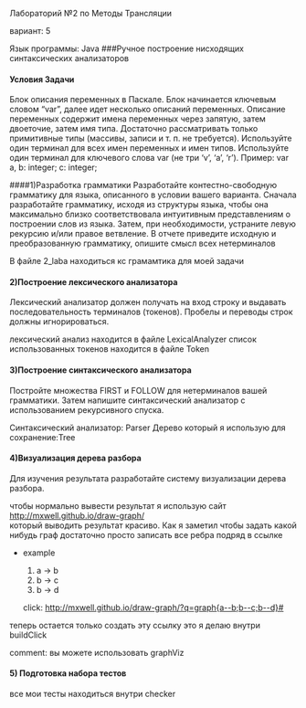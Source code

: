 Лабораторий №2 по  Методы Трансляции 

вариант: 5 

Язык программы: Java
###Ручное построение нисходящих синтаксических анализаторов


#### Условия Задачи 
Блок описания переменных в Паскале. Блок начинается ключевым
словом “var”, далее идет несколько описаний переменных. Описание переменных содержит имена переменных через запятую, затем двоеточие,
затем имя типа. Достаточно рассматривать только примитивные типы
(массивы, записи и т. п. не требуется).
Используйте один терминал для всех имен переменных и имен типов.
Используйте один терминал для ключевого слова var (не три ‘v’, ‘a’, ‘r’).
Пример: var a, b: integer; c: integer;

####1)Разработка грамматики
Разработайте контестно-свободную грамматику для языка, описанного в условии вашего варианта. Сначала разработайте грамматику, исходя из структуры языка, чтобы она максимально близко соответствовала интуитивным представлениям о построении слов из языка. Затем,
при необходимости, устраните левую рекурсию и/или правое ветвление.
В отчете приведите исходную и преобразованную грамматику, опишите смысл всех нетерминалов

В файле 2_laba  находиться  кс грамамтика для моей задачи 


#### 2)Построение лексического анализатора
Лексический анализатор должен получать на вход строку и выдавать
последовательность терминалов (токенов). Пробелы и переводы строк
должны игнорироваться.

лексический анализ  находится в файле LexicalAnalyzer
список использованных токенов находится в файле Token

#### 3)Построение синтаксического анализатора
Постройте множества FIRST и FOLLOW для нетерминалов вашей
грамматики. Затем напишите синтаксический анализатор с использованием рекурсивного спуска.

Синтаксический анализатор: Parser
Дерево который я использую для сохранение:Tree

#### 4)Визуализация дерева разбора
Для изучения результата разработайте систему визуализации дерева
разбора.

чтобы нормально вывести результат я использую сайт http://mxwell.github.io/draw-graph/   
который выводить результат  красиво. Как я  заметил чтобы задать какой нибудь граф достаточно 
просто записать все ребра подряд в ссылке 

* example 
  1) a -> b
  2) b -> c 
  3) b -> d
  
  click: http://mxwell.github.io/draw-graph/?q=graph{a--b;b--c;b--d}#
  
  
 теперь остается только создать эту ссылку это я делаю внутри buildClick  
 
 comment: вы можете использовать graphViz
 
 ####  5) Подготовка набора тестов
 все мои тесты находиться внутри checker

